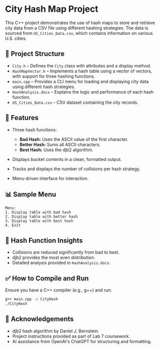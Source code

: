 # City Hash Map Project

This C++ project demonstrates the use of hash maps to store and retrieve city data from a CSV file using different hashing strategies. The data is sourced from `US_Cities_Data.csv`, which contains information on various U.S. cities.

## 📁 Project Structure

* `City.h` – Defines the `City` class with attributes and a display method.
* `HashMapVector.h` – Implements a hash table using a vector of vectors, with support for three hashing functions.
* `main.cpp` – Provides a CLI menu for loading and displaying city data using different hash strategies.
* `HashAnalysis.docx` – Explains the logic and performance of each hash function.
* `US_Cities_Data.csv` – CSV dataset containing the city records.

## 🚀 Features

* Three hash functions:

  * **Bad Hash:** Uses the ASCII value of the first character.
  * **Better Hash:** Sums all ASCII characters.
  * **Best Hash:** Uses the djb2 algorithm.
* Displays bucket contents in a clean, formatted output.
* Tracks and displays the number of collisions per hash strategy.
* Menu-driven interface for interaction.

## 📊 Sample Menu

```
Menu:
1. Display table with bad hash
2. Display table with better hash
3. Display table with best hash
4. Exit
```

## 🧠 Hash Function Insights

* Collisions are reduced significantly from bad to best.
* djb2 provides the most even distribution.
* Detailed analysis provided in `HashAnalysis.docx`.

## ✅ How to Compile and Run

Ensure you have a C++ compiler (e.g., g++) and run:

```bash
g++ main.cpp -o CityHash
./CityHash
```

## 📝 Acknowledgements

* djb2 hash algorithm by Daniel J. Bernstein.
* Project instructions provided as part of Lab 7 coursework.
* AI assistance from OpenAI's ChatGPT for structuring and formatting.

